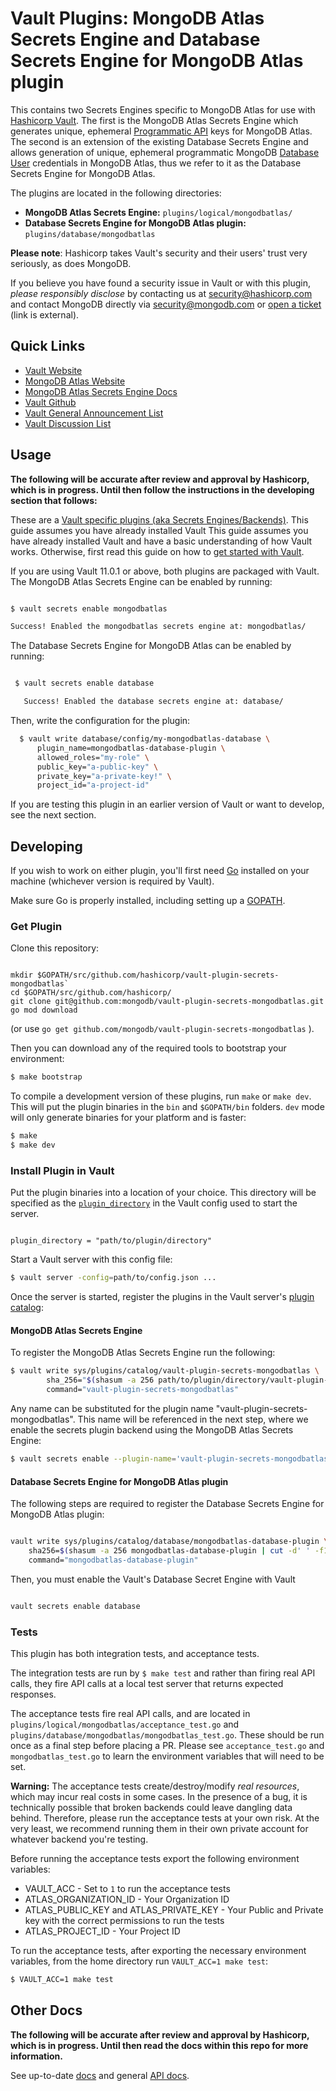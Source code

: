 # Vault Plugins: MongoDB Atlas Secrets Engine and Database Secrets Engine for MongoDB Atlas plugin

This contains two Secrets Engines specific to MongoDB Atlas for use with [Hashicorp Vault](https://github.com/hashicorp/vault).
The first is the MongoDB Atlas Secrets Engine which generates unique, ephemeral [Programmatic API](https://docs.atlas.mongodb.com/reference/api/apiKeys/) keys for MongoDB Atlas.
The second is an extension of the existing Database Secrets Engine and allows generation of unique, ephemeral
programmatic MongoDB [Database User](https://docs.atlas.mongodb.com/reference/api/database-users/) credentials in MongoDB Atlas, thus we refer to it as the Database Secrets
Engine for MongoDB Atlas.

The plugins are located in the following directories:
  - **MongoDB Atlas Secrets Engine:** `plugins/logical/mongodbatlas/`
  - **Database Secrets Engine for MongoDB Atlas plugin:** `plugins/database/mongodbatlas`

**Please note**: Hashicorp takes Vault's security and their users' trust very seriously, as does MongoDB.

If you believe you have found a security issue in Vault or with this plugin, _please responsibly disclose_ by
contacting us at [security@hashicorp.com](mailto:security@hashicorp.com) and contact MongoDB
directly via [security@mongodb.com](mailto:security@mongodb.com) or
[open a ticket](https://jira.mongodb.org/plugins/servlet/samlsso?redirectTo=%2Fbrowse%2FSECURITY) (link is external).

## Quick Links
- [Vault Website](https://www.vaultproject.io)
- [MongoDB Atlas Website](https://www.mongodb.com/cloud/atlas)
- [MongoDB Atlas Secrets Engine Docs](https://www.vaultproject.io/docs/secrets/mongodbatlas/index.html)
- [Vault Github](https://www.github.com/hashicorp/vault)
- [Vault General Announcement List](https://groups.google.com/forum/#!forum/hashicorp-announce)
- [Vault Discussion List](https://groups.google.com/forum/#!forum/vault-tool)


## Usage

**The following will be accurate after review and approval by Hashicorp, which is in progress. Until then follow the instructions in the developing section that follows:**

These are a [Vault specific plugins (aka Secrets Engines/Backends)](https://www.vaultproject.io/docs/internals/plugins.html). This guide assumes you have already installed Vault This guide assumes you have already installed Vault
and have a basic understanding of how Vault works. Otherwise, first read this guide on
how to [get started with Vault](https://www.vaultproject.io/intro/getting-started/install.html).

If you are using Vault 11.0.1 or above, both plugins are packaged with Vault. The MongoDB Atlas Secrets Engine can be enabled by running:


 ```sh

 $ vault secrets enable mongodbatlas

 Success! Enabled the mongodbatlas secrets engine at: mongodbatlas/

 ```

The Database Secrets Engine for MongoDB Atlas can be enabled by running:

 ```sh

  $ vault secrets enable database

    Success! Enabled the database secrets engine at: database/

```

Then, write the configuration for the plugin:

```sh
  $ vault write database/config/my-mongodbatlas-database \
      plugin_name=mongodbatlas-database-plugin \
      allowed_roles="my-role" \
      public_key="a-public-key" \
      private_key="a-private-key!" \
      project_id="a-project-id"

 ```

 If you are testing this plugin in an earlier version of Vault or
 want to develop, see the next section.

## Developing

If you wish to work on either plugin, you'll first need [Go](https://www.golang.org)
installed on your machine (whichever version is required by Vault).

Make sure Go is properly installed, including setting up a [GOPATH](https://golang.org/doc/code.html#GOPATH).

### Get Plugin

Clone this repository:

```

mkdir $GOPATH/src/github.com/hashicorp/vault-plugin-secrets-mongodbatlas`
cd $GOPATH/src/github.com/hashicorp/
git clone git@github.com:mongodb/vault-plugin-secrets-mongodbatlas.git
go mod download

```
(or use `go get github.com/mongodb/vault-plugin-secrets-mongodbatlas` ).

Then you can download any of the required tools to bootstrap your environment:

```sh
$ make bootstrap
```

To compile a development version of these plugins, run `make` or `make dev`.
This will put the plugin binaries in the `bin` and `$GOPATH/bin` folders. `dev`
mode will only generate binaries for your platform and is faster:

```sh
$ make
$ make dev
```

### Install Plugin in Vault

Put the plugin binaries into a location of your choice. This directory
will be specified as the [`plugin_directory`](https://www.vaultproject.io/docs/configuration/index.html#plugin_directory)
in the Vault config used to start the server.

```hcl

plugin_directory = "path/to/plugin/directory"

```

Start a Vault server with this config file:
```sh
$ vault server -config=path/to/config.json ...
```

Once the server is started, register the plugins in the Vault server's [plugin catalog](https://www.vaultproject.io/docs/internals/plugins.html#plugin-catalog):

#### MongoDB Atlas Secrets Engine

To register the MongoDB Atlas Secrets Engine run the following:

```sh
$ vault write sys/plugins/catalog/vault-plugin-secrets-mongodbatlas \
        sha_256="$(shasum -a 256 path/to/plugin/directory/vault-plugin-secrets-mongodbatlas | cut -d " " -f1)" \
        command="vault-plugin-secrets-mongodbatlas"
```

Any name can be substituted for the plugin name "vault-plugin-secrets-mongodbatlas". This
name will be referenced in the next step, where we enable the secrets
plugin backend using the MongoDB Atlas Secrets Engine:

```sh
$ vault secrets enable --plugin-name='vault-plugin-secrets-mongodbatlas' --path="vault-plugin-secrets-mongodbatlas" plugin

```

#### Database Secrets Engine for MongoDB Atlas plugin

The following steps are required to register the Database Secrets Engine for MongoDB Atlas plugin:

```sh

vault write sys/plugins/catalog/database/mongodbatlas-database-plugin \
    sha256=$(shasum -a 256 mongodbatlas-database-plugin | cut -d' ' -f1) \
    command="mongodbatlas-database-plugin"

```

Then, you must enable the Vault's Database Secret Engine with Vault

```sh

vault secrets enable database

```

### Tests

This plugin has both integration tests, and acceptance tests.

The integration tests are run by `$ make test` and rather than firing real
API calls, they fire API calls at a local test server that returns expected
responses.

The acceptance tests fire real API calls, and are located in `plugins/logical/mongodbatlas/acceptance_test.go`
and `plugins/database/mongodbatlas/mongodbatlas_test.go`. These should be run
once as a final step before placing a PR. Please see `acceptance_test.go` and
`mongodbatlas_test.go` to learn the environment variables that will need to be set.

**Warning:** The acceptance tests create/destroy/modify *real resources*,
which may incur real costs in some cases. In the presence of a bug,
it is technically possible that broken backends could leave dangling
data behind. Therefore, please run the acceptance tests at your own risk.
At the very least, we recommend running them in their own private
account for whatever backend you're testing.

Before running the acceptance tests export the following environment variables:

- VAULT_ACC - Set to `1` to run the acceptance tests
- ATLAS_ORGANIZATION_ID - Your Organization ID
- ATLAS_PUBLIC_KEY and ATLAS_PRIVATE_KEY - Your Public and Private key with the correct permissions to run the tests
- ATLAS_PROJECT_ID - Your Project ID

To run the acceptance tests, after exporting the necessary environment variables,
from the home directory run `VAULT_ACC=1 make test`:

```sh
$ VAULT_ACC=1 make test
```

## Other Docs

**The following will be accurate after review and approval by Hashicorp, which is in progress. Until then read the docs within this repo for more information.**

See up-to-date [docs](https://www.vaultproject.io/docs/secrets/mongodbatlas/index.html)
and general [API docs](https://www.vaultproject.io/api/secret/mongodbatlas/index.html).
